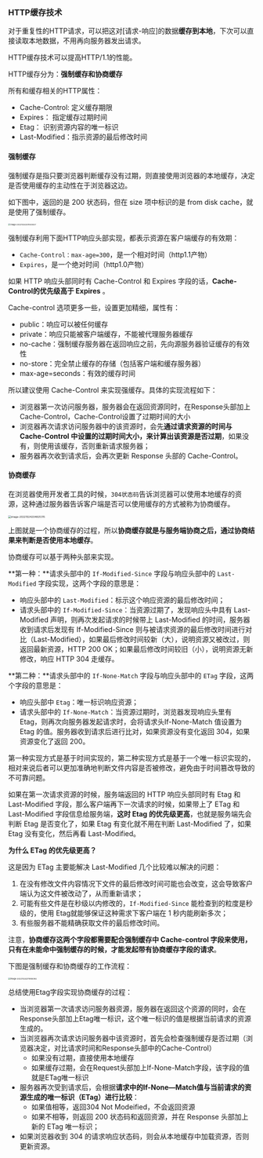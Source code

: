 ### HTTP缓存技术

对于重复性的HTTP请求，可以把这对[请求-响应]的数据**缓存到本地**，下次可以直接读取本地数据，不用再向服务器发出请求。

HTTP缓存技术可以提高HTTP/1.1的性能。

HTTP缓存分为：**强制缓存和协商缓存**

所有和缓存相关的HTTP属性：
+ Cache-Control: 定义缓存期限
+ Expires： 指定缓存过期时间
+ Etag： 识别资源内容的唯一标识
+ Last-Modified：指示资源的最后修改时间

#### 强制缓存

强制缓存是指只要浏览器判断缓存没有过期，则直接使用浏览器的本地缓存，决定是否使用缓存的主动性在于浏览器这边。

如下图中，返回的是 200 状态码，但在 size 项中标识的是 from disk cache，就是使用了强制缓存。

<img src="C:\Users\MSK\AppData\Roaming\Typora\typora-user-images\image-20221024201930637.png" alt="image-20221024201930637" style="zoom:28%;" />

强制缓存利用下面HTTP响应头部实现，都表示资源在客户端缓存的有效期：

+ `Cache-Control：max-age=300`，是一个相对时间（http1.1产物）
+ `Expires`，是一个绝对时间（http1.0产物）

如果 HTTP 响应头部同时有 Cache-Control 和 Expires 字段的话，**Cache-Control的优先级高于 Expires** 。

Cache-control 选项更多一些，设置更加精细，属性有：

+ public：响应可以被任何缓存
+ private：响应只能被客户端缓存，不能被代理服务器缓存
+ no-cache：强制缓存服务器在返回响应之前，先向源服务器验证缓存的有效性
+ no-store：完全禁止缓存的存储（包括客户端和缓存服务器）
+ max-age=seconds：有效的缓存时间

所以建议使用 Cache-Control 来实现强缓存。具体的实现流程如下：

+ 浏览器第一次访问服务器，服务器会在返回资源同时，在Response头部加上Cache-Control，Cache-Control设置了过期时间的大小
+ 浏览器再次请求访问服务器中的该资源时，会先**通过请求资源的时间与 Cache-Control 中设置的过期时间大小，来计算出该资源是否过期**，如果没有，则使用该缓存，否则重新请求服务器；
+ 服务器再次收到请求后，会再次更新 Response 头部的 Cache-Control。

#### 协商缓存

在浏览器使用开发者工具的时候，`304状态码`告诉浏览器可以使用本地缓存的资源，这种通过服务器告诉客户端是否可以使用缓存的方式被称为协商缓存。

<img src="C:\Users\MSK\AppData\Roaming\Typora\typora-user-images\image-20221024204825315.png" alt="image-20221024204825315" style="zoom:37%;" />

上图就是一个协商缓存的过程，所以**协商缓存就是与服务端协商之后，通过协商结果来判断是否使用本地缓存**。

协商缓存可以基于两种头部来实现。

**第一种：**请求头部中的 `If-Modified-Since` 字段与响应头部中的 `Last-Modified` 字段实现，这两个字段的意思是：

- 响应头部中的 `Last-Modified`：标示这个响应资源的最后修改时间；
- 请求头部中的 `If-Modified-Since`：当资源过期了，发现响应头中具有 Last-Modified 声明，则再次发起请求的时候带上 Last-Modified 的时间，服务器收到请求后发现有 If-Modified-Since 则与被请求资源的最后修改时间进行对比（Last-Modified），如果最后修改时间较新（大），说明资源又被改过，则返回最新资源，HTTP 200 OK；如果最后修改时间较旧（小），说明资源无新修改，响应 HTTP 304 走缓存。

**第二种：**请求头部中的 `If-None-Match` 字段与响应头部中的 `ETag` 字段，这两个字段的意思是：

- 响应头部中 `Etag`：唯一标识响应资源；
- 请求头部中的 `If-None-Match`：当资源过期时，浏览器发现响应头里有 Etag，则再次向服务器发起请求时，会将请求头If-None-Match 值设置为 Etag 的值。服务器收到请求后进行比对，如果资源没有变化返回 304，如果资源变化了返回 200。

第一种实现方式是基于时间实现的，第二种实现方式是基于一个唯一标识实现的，相对来说后者可以更加准确地判断文件内容是否被修改，避免由于时间篡改导致的不可靠问题。

如果在第一次请求资源的时候，服务端返回的 HTTP 响应头部同时有 Etag 和 Last-Modified 字段，那么客户端再下一次请求的时候，如果带上了 ETag 和 Last-Modified 字段信息给服务端，**这时 Etag 的优先级更高**，也就是服务端先会判断 Etag 是否变化了，如果 Etag 有变化就不用在判断 Last-Modified 了，如果 Etag 没有变化，然后再看 Last-Modified。

**为什么 ETag 的优先级更高？**

这是因为 ETag 主要能解决 Last-Modified 几个比较难以解决的问题：

1. 在没有修改文件内容情况下文件的最后修改时间可能也会改变，这会导致客户端认为这文件被改动了，从而重新请求；
2. 可能有些文件是在秒级以内修改的，`If-Modified-Since` 能检查到的粒度是秒级的，使用 Etag就能够保证这种需求下客户端在 1 秒内能刷新多次；
3. 有些服务器不能精确获取文件的最后修改时间。

注意，**协商缓存这两个字段都需要配合强制缓存中 Cache-control 字段来使用，只有在未能命中强制缓存的时候，才能发起带有协商缓存字段的请求**。

下图是强制缓存和协商缓存的工作流程：

<img src="C:\Users\MSK\AppData\Roaming\Typora\typora-user-images\image-20221024211955094.png" alt="image-20221024211955094" style="zoom:29%;" />

总结使用Etag字段实现协商缓存的过程：

+ 当浏览器第一次请求访问服务器资源，服务器在返回这个资源的同时，会在Response头部加上Etag唯一标识，这个唯一标识的值是根据当前请求的资源生成的。
+ 当浏览器再次请求访问服务器中该资源时，首先会检查强制缓存是否过期（浏览器决定，对比请求时间和Response头部中的Cache-Control）
  + 如果没有过期，直接使用本地缓存
  + 如果缓存过期，会在Request头部加上If-None-Match字段，该字段的值就是ETag唯一标识
+ 服务器再次受到请求后，会根据**请求中的If-None—Match值与当前请求的资源生成的唯一标识（ETag）进行比较**：
  + 如果值相等，返回304 Not Modeified，不会返回资源
  + 如果不相等，则返回 200 状态码和返回资源，并在 Response 头部加上新的 ETag 唯一标识；
+ 如果浏览器收到 304 的请求响应状态码，则会从本地缓存中加载资源，否则更新资源。



